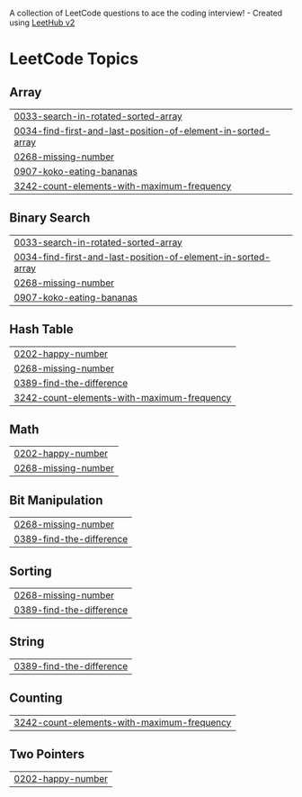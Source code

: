 A collection of LeetCode questions to ace the coding interview! - Created using [LeetHub v2](https://github.com/arunbhardwaj/LeetHub-2.0)
<!---LeetCode Topics Start-->
# LeetCode Topics
## Array
|  |
| ------- |
| [0033-search-in-rotated-sorted-array](https://github.com/kartikeysingh7/LeetCode-Coding-Practice/tree/master/0033-search-in-rotated-sorted-array) |
| [0034-find-first-and-last-position-of-element-in-sorted-array](https://github.com/kartikeysingh7/LeetCode-Coding-Practice/tree/master/0034-find-first-and-last-position-of-element-in-sorted-array) |
| [0268-missing-number](https://github.com/kartikeysingh7/LeetCode-Coding-Practice/tree/master/0268-missing-number) |
| [0907-koko-eating-bananas](https://github.com/kartikeysingh7/LeetCode-Coding-Practice/tree/master/0907-koko-eating-bananas) |
| [3242-count-elements-with-maximum-frequency](https://github.com/kartikeysingh7/LeetCode-Coding-Practice/tree/master/3242-count-elements-with-maximum-frequency) |
## Binary Search
|  |
| ------- |
| [0033-search-in-rotated-sorted-array](https://github.com/kartikeysingh7/LeetCode-Coding-Practice/tree/master/0033-search-in-rotated-sorted-array) |
| [0034-find-first-and-last-position-of-element-in-sorted-array](https://github.com/kartikeysingh7/LeetCode-Coding-Practice/tree/master/0034-find-first-and-last-position-of-element-in-sorted-array) |
| [0268-missing-number](https://github.com/kartikeysingh7/LeetCode-Coding-Practice/tree/master/0268-missing-number) |
| [0907-koko-eating-bananas](https://github.com/kartikeysingh7/LeetCode-Coding-Practice/tree/master/0907-koko-eating-bananas) |
## Hash Table
|  |
| ------- |
| [0202-happy-number](https://github.com/kartikeysingh7/LeetCode-Coding-Practice/tree/master/0202-happy-number) |
| [0268-missing-number](https://github.com/kartikeysingh7/LeetCode-Coding-Practice/tree/master/0268-missing-number) |
| [0389-find-the-difference](https://github.com/kartikeysingh7/LeetCode-Coding-Practice/tree/master/0389-find-the-difference) |
| [3242-count-elements-with-maximum-frequency](https://github.com/kartikeysingh7/LeetCode-Coding-Practice/tree/master/3242-count-elements-with-maximum-frequency) |
## Math
|  |
| ------- |
| [0202-happy-number](https://github.com/kartikeysingh7/LeetCode-Coding-Practice/tree/master/0202-happy-number) |
| [0268-missing-number](https://github.com/kartikeysingh7/LeetCode-Coding-Practice/tree/master/0268-missing-number) |
## Bit Manipulation
|  |
| ------- |
| [0268-missing-number](https://github.com/kartikeysingh7/LeetCode-Coding-Practice/tree/master/0268-missing-number) |
| [0389-find-the-difference](https://github.com/kartikeysingh7/LeetCode-Coding-Practice/tree/master/0389-find-the-difference) |
## Sorting
|  |
| ------- |
| [0268-missing-number](https://github.com/kartikeysingh7/LeetCode-Coding-Practice/tree/master/0268-missing-number) |
| [0389-find-the-difference](https://github.com/kartikeysingh7/LeetCode-Coding-Practice/tree/master/0389-find-the-difference) |
## String
|  |
| ------- |
| [0389-find-the-difference](https://github.com/kartikeysingh7/LeetCode-Coding-Practice/tree/master/0389-find-the-difference) |
## Counting
|  |
| ------- |
| [3242-count-elements-with-maximum-frequency](https://github.com/kartikeysingh7/LeetCode-Coding-Practice/tree/master/3242-count-elements-with-maximum-frequency) |
## Two Pointers
|  |
| ------- |
| [0202-happy-number](https://github.com/kartikeysingh7/LeetCode-Coding-Practice/tree/master/0202-happy-number) |
<!---LeetCode Topics End-->